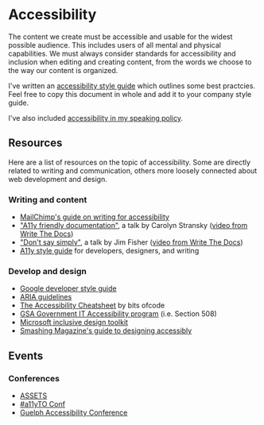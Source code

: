 # Accessibility

The content we create must be accessible and usable for the widest possible audience. This
includes users of all mental and physical capabilities. We must always consider standards for
accessibility and inclusion when editing and creating content, from the words we choose to
the way our content is organized.

I've written an [accessibility style guide](style.md) which outlines some best practcies.
Feel free to copy this document in whole and add it to your company style guide.

I've also included [accessibility in my speaking policy](https://heyawhite.com/speaking/#a11y).

## Resources

Here are a list of resources on the topic of accessibility. Some are directly related to writing and
communication, others more loosely connected about web development and design.

### Writing and content
- [MailChimp's guide on writing for accessibility](https://styleguide.mailchimp.com/writing-for-accessibility/)
- ["A11y friendly documentation"](https://github.com/carolstran/tech-talks/blob/master/abstracts/a11y-friendly-docs.md), a talk by Carolyn Stransky ([video from Write The Docs](https://youtu.be/SLUJG625Si0))
- ["Don't say simply"](https://www.writethedocs.org/videos/prague/2018/don-t-say-simply-jim-fisher/), a talk by Jim Fisher ([video from Write The Docs](https://youtu.be/gsT2BBWBVmM))
- [A11y style guide](https://a11y-style-guide.com/style-guide/) for developers, designers, and writing

### Develop and design

- [Google developer style guide](https://developers.google.com/web/fundamentals/accessibility)
- [ARIA guidelines](https://developer.mozilla.org/en-US/docs/Web/Accessibility/ARIA)
- [The Accessibility Cheatsheet](https://bitsofco.de/the-accessibility-cheatsheet/) by bits ofcode
- [GSA Government IT Accessibility program](https://www.section508.gov/about-us) (i.e. Section 508)
- [Microsoft inclusive design toolkit](https://www.microsoft.com/design/inclusive/)
- [Smashing Magazine's guide to designing accessibly](https://www.smashingmagazine.com/2018/04/designing-accessibility-inclusion/)

## Events

### Conferences

- [ASSETS](https://assets19.sigaccess.org/)
- [#a11yTO Conf](https://conf.a11yto.com/)
- [Guelph Accessibility Conference](https://opened.uoguelph.ca/accessibility-conference)
